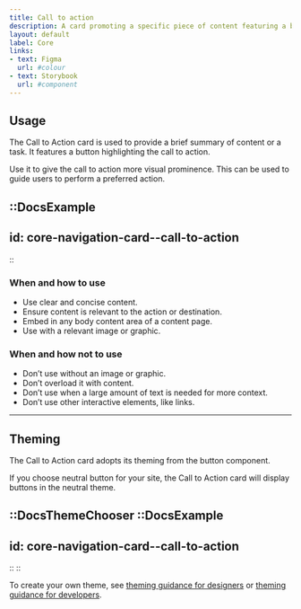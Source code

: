 ```yaml
---
title: Call to action
description: A card promoting a specific piece of content featuring a button highlighting the call to action.
layout: default
label: Core
links:
- text: Figma
  url: #colour
- text: Storybook
  url: #component
---
```


## Usage
The Call to Action card is used to provide a brief summary of content or a task. It features a button highlighting the call to action.

Use it to give the call to action more visual prominence. This can be used to guide users to perform a preferred action.

::DocsExample
---
id: core-navigation-card--call-to-action
---
::

### When and how to use
- Use clear and concise content.
- Ensure content is relevant to the action or destination.
- Embed in any body content area of a content page.
- Use with a relevant image or graphic.

### When and how not to use
- Don’t use without an image or graphic.
- Don’t overload it with content.
- Don’t use when a large amount of text is needed for more context.
- Don’t use other interactive elements, like links.

---

## Theming
The Call to Action card adopts its theming from the button component.

If you choose neutral button for your site, the Call to Action card will display buttons in the neutral theme.  

::DocsThemeChooser
  ::DocsExample
  ---
  id: core-navigation-card--call-to-action
  ---
  ::
::

To create your own theme, see [theming guidance for designers]() or [theming guidance for developers]().
